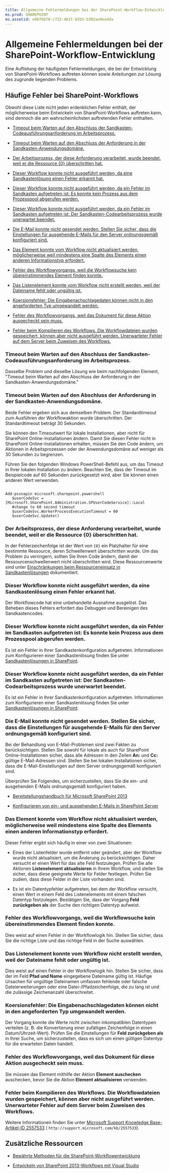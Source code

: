 ```yaml
---
title: Allgemeine Fehlermeldungen bei der SharePoint-Workflow-Entwicklung
ms.prod: SHAREPOINT
ms.assetid: e9bf6878-c722-4b1f-b5b5-b302ae0ea4da
---
```



# Allgemeine Fehlermeldungen bei der SharePoint-Workflow-Entwicklung
Eine Auflistung der häufigsten Fehlermeldungen, die bei der Entwicklung von SharePoint-Workflows auftreten können sowie Anleitungen zur Lösung des zugrunde liegenden Problems.
## Häufige Fehler bei SharePoint-Workflows

Obwohl diese Liste nicht jeden erdenklichen Fehler enthält, der möglicherweise beim Entwickeln von SharePoint-Workflows auftreten kann, sind dennoch die am wahrscheinlichsten auftretenden Fehler enthalten.
  
    
    

-  [Timeout beim Warten auf den Abschluss der Sandkasten-Codeausführungsanforderung im Arbeitsprozess.](#bkmk_error01)
    
  
-  [Timeout beim Warten auf den Abschluss der Anforderung in der Sandkasten-Anwendungsdomäne.](#bkmk_error02)
    
  
-  [Der Arbeitsprozess, der diese Anforderung verarbeitet, wurde beendet, weil er die Ressource {0} überschritten hat.](#bkmk_error03)
    
  
-  [Dieser Workflow konnte nicht ausgeführt werden, da eine Sandkastenlösung einen Fehler erkannt hat.](#bkmk_error04)
    
  
-  [Dieser Workflow konnte nicht ausgeführt werden, da ein Fehler im Sandkasten aufgetreten ist: Es konnte kein Prozess aus dem Prozesspool abgerufen werden.](#bkmk_error05)
    
  
-  [Dieser Workflow konnte nicht ausgeführt werden, da ein Fehler im Sandkasten aufgetreten ist: Der Sandkasten-Codearbeitsprozess wurde unerwartet beendet.](#bkmk_error06)
    
  
-  [Die E-Mail konnte nicht gesendet werden. Stellen Sie sicher, dass die Einstellungen für ausgehende E-Mails für den Server ordnungsgemäß konfiguriert sind.](#bkmk_error07)
    
  
-  [Das Element konnte vom Workflow nicht aktualisiert werden, möglicherweise weil mindestens eine Spalte des Elements einen anderen Informationstyp erfordert.](#bkmk_error08)
    
  
-  [Fehler des Workflowvorgangs, weil die Workflowsuche kein übereinstimmendes Element finden konnte.](#bkmk_error09)
    
  
-  [Das Listenelement konnte vom Workflow nicht erstellt werden, weil der Dateiname fehlt oder ungültig ist.](#bkmk_error10)
    
  
-  [Koersionsfehler: Die Eingabenachschlagedaten können nicht in den angeforderten Typ umgewandelt werden.](#bkmk_error11)
    
  
-  [Fehler des Workflowvorgangs, weil das Dokument für diese Aktion ausgecheckt sein muss.](#bkmk_error12)
    
  
-  [Fehler beim Kompilieren des Workflows. Die Workflowdateien wurden gespeichert, können aber nicht ausgeführt werden. Unerwarteter Fehler auf dem Server beim Zuweisen des Workflows.](#bkmk_error13)
    
  

### Timeout beim Warten auf den Abschluss der Sandkasten-Codeausführungsanforderung im Arbeitsprozess.
<a name="bkmk_error01"> </a>

Dasselbe Problem und dieselbe Lösung wie beim nachfolgenden Element, "Timeout beim Warten auf den Abschluss der Anforderung in der Sandkasten-Anwendungsdomäne."
  
    
    

### Timeout beim Warten auf den Abschluss der Anforderung in der Sandkasten-Anwendungsdomäne.
<a name="bkmk_error02"> </a>

Beide Fehler ergeben sich aus demselben Problem. Der Standardtimeout zum Ausführen der Workflowaktion wurde überschritten. Der Standardtimeout beträgt 30 Sekunden.
  
    
    
Sie können den Timeoutwert für lokale Installationen, aber nicht für SharePoint Online-Installationen ändern. Damit Sie diesen Fehler nicht in SharePoint Online-Installationen erhalten, müssen Sie den Code ändern, um Aktionen in Arbeitsprozessen oder der Anwendungsdomäne auf weniger als 30 Sekunden zu begrenzen.
  
    
    
Führen Sie den folgenden Windows PowerShell-Befehl aus, um das Timeout in Ihrer lokalen Installation zu ändern. Beachten Sie, dass der Timeout im Beispielcode auf 60 Sekunden zurückgesetzt wird, aber Sie können einen anderen Wert verwenden.
  
    
    



```

Add-pssnapin microsoft.sharepoint.powershell
   $userCodeSvc = [Microsoft.SharePoint.Administration.SPUserCodeService]::Local
   #change to 60 second timeout
   $userCodeSvc.WorkerProcessExecutionTimeout = 60 
   $userCodeSvc.Update()
```


### Der Arbeitsprozess, der diese Anforderung verarbeitet, wurde beendet, weil er die Ressource {0} überschritten hat.
<a name="bkmk_error03"> </a>

In der Fehlerzeichenfolge ist der Wert von  `{0}` ein Platzhalter für eine bestimmte Ressource, deren Schwellenwert überschritten wurde. Um das Problem zu verringern, sollten Sie Ihren Code ändern, damit der Ressourcenschwellenwert nicht überschritten wird. Diese Ressourcenwerte sind unter [Einschränkungen beim Ressourceneinsatz in Sandkastenlösungen](http://msdn.microsoft.com/de-de/library/gg615462%28v=office.14%29.aspx) dokumentiert.
  
    
    

### Dieser Workflow konnte nicht ausgeführt werden, da eine Sandkastenlösung einen Fehler erkannt hat.
<a name="bkmk_error04"> </a>

Der Workflowcode hat eine unbehandelte Ausnahme ausgelöst. Das Beheben dieses Fehlers erfordert das Debuggen und Bereinigen des Sandkastencodes.
  
    
    

### Dieser Workflow konnte nicht ausgeführt werden, da ein Fehler im Sandkasten aufgetreten ist: Es konnte kein Prozess aus dem Prozesspool abgerufen werden.
<a name="bkmk_error05"> </a>

Es ist ein Fehler in Ihrer Sandkastenkonfiguration aufgetreten. Informationen zum Konfigurieren einer Sandkastenlösung finden Sie unter  [Sandkastenlösungen in SharePoint](http://msdn.microsoft.com/de-de/library/ee536577%28v=office.14%29.aspx).
  
    
    

### Dieser Workflow konnte nicht ausgeführt werden, da ein Fehler im Sandkasten aufgetreten ist: Der Sandkasten-Codearbeitsprozess wurde unerwartet beendet.
<a name="bkmk_error06"> </a>

Es ist ein Fehler in Ihrer Sandkastenkonfiguration aufgetreten. Informationen zum Konfigurieren einer Sandkastenlösung finden Sie unter  [Sandkastenlösungen in SharePoint](http://msdn.microsoft.com/de-de/library/ee536577%28v=office.14%29.aspx).
  
    
    

### Die E-Mail konnte nicht gesendet werden. Stellen Sie sicher, dass die Einstellungen für ausgehende E-Mails für den Server ordnungsgemäß konfiguriert sind.
<a name="bkmk_error07"> </a>

Bei der Behandlung von E-Mail-Problemen sind zwei Fakten zu berücksichtigen. Stellen Sie sowohl für lokale als auch für SharePoint Online-Installationen sicher, dass alle Adressen in den Zeilen **An:** und **Cc:** gültige E-Mail-Adressen sind. Stellen Sie bei lokalen Installationen sicher, dass die E-Mail-Einstellungen auf dem Server ordnungsgemäß konfiguriert sind.
  
    
    
Überprüfen Sie Folgendes, um sicherzustellen, dass Sie die ein- und ausgehenden E-Mails ordnungsgemäß konfiguriert haben.
  
    
    

-  [Bereitstellungshandbuch für Microsoft SharePoint 2013](http://download.microsoft.com/download/1/F/6/1F6D3BE4-1174-4320-A1D1-C0E2681CCCF3/Deployment-guide-for-SharePoint-2013.pdf)
    
  
-  [Konfigurieren von ein- und ausgehenden E-Mails in SharePoint Server](http://blogs.msdn.com/b/pareshg/archive/2010/04/23/how-to-configure-incoming-and-outgoing-emails-in-sharepoint-server-2010.aspx)
    
  

### Das Element konnte vom Workflow nicht aktualisiert werden, möglicherweise weil mindestens eine Spalte des Elements einen anderen Informationstyp erfordert.
<a name="bkmk_error08"> </a>

Dieser Fehler ergibt sich häufig in einer von zwei Situationen:
  
    
    

- Eines der Listenfelder wurde entfernt oder geändert, aber der Workflow wurde nicht aktualisiert, um die Änderung zu berücksichtigen. Daher versucht er einen Wert für das alte Feld festzulegen. Prüfen Sie alle Aktionen **Listenelement aktualisieren** in Ihrem Workflow, und stellen Sie sicher, dass diese geeignete Werte für Felder festlegen. Prüfen Sie zudem, dass diese Felder in der Liste vorhanden sind.
    
  
- Es ist ein Datentypfehler aufgetreten, bei dem der Workflow versucht, einen Wert in einem Feld des Listenelements mit einem falschen Datentyp festzulegen. Bestätigen Sie, dass der Vorgang **Feld zurückgeben als** der Suche den richtigen Datentyp aufweist.
    
  

### Fehler des Workflowvorgangs, weil die Workflowsuche kein übereinstimmendes Element finden konnte.
<a name="bkmk_error09"> </a>

Dies weist auf einen Fehler in der Workflowlogik hin. Stellen Sie sicher, dass Sie die richtige Liste und das richtige Feld in der Suche auswählen.
  
    
    

### Das Listenelement konnte vom Workflow nicht erstellt werden, weil der Dateiname fehlt oder ungültig ist.
<a name="bkmk_error10"> </a>

Dies weist auf einen Fehler in der Workflowlogik hin. Stellen Sie sicher, dass der im Feld **Pfad und Name** eingegebene Dateiname gültig ist. Häufige Ursachen für ungültige Dateinamen umfassen fehlende oder falsche Dateierweiterungen oder eine Datei-/Pfadzeichenfolge, die zu lang ist und die zulässige Zeichenanzahl überschreitet.
  
    
    

### Koersionsfehler: Die Eingabenachschlagedaten können nicht in den angeforderten Typ umgewandelt werden.
<a name="bkmk_error11"> </a>

Der Vorgang konnte die Werte nicht zwischen inkompatiblen Datentypen verteilen (z. B. die Konvertierung einer zufälligen Zeichenfolge in einen Datum/Uhrzeit-Wert). Prüfen Sie die Einstellungen für **Feld zurückgeben als** in Ihrer Suche, um sicherzustellen, dass es sich um einen gültigen Datentyp für die erwarteten Daten handelt.
  
    
    

### Fehler des Workflowvorgangs, weil das Dokument für diese Aktion ausgecheckt sein muss.
<a name="bkmk_error12"> </a>

Sie müssen das Element mithilfe der Aktion **Element auschecken** auschecken, bevor Sie die Aktion **Element aktualisieren** verwenden.
  
    
    

### Fehler beim Kompilieren des Workflows. Die Workflowdateien wurden gespeichert, können aber nicht ausgeführt werden. Unerwarteter Fehler auf dem Server beim Zuweisen des Workflows.
<a name="bkmk_error13"> </a>

Weitere Informationen finden Sie unter  [Microsoft Support Knowledge Base-Artikel-ID 2557533](http://support.microsoft.com/kb/2557533) ( `http://support.microsoft.com/kb/2557533`).
  
    
    

## Zusätzliche Ressourcen
<a name="bk_addresources"> </a>


-  [Bewährte Methoden für die SharePoint-Workflowentwicklung](sharepoint-workflow-development-best-practices.md)
    
  
-  [Entwickeln von SharePoint 2013-Workflows mit Visual Studio](develop-sharepoint-2013-workflows-using-visual-studio.md)
    
  

  
    
    

